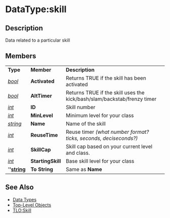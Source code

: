 # DataType:skill

## Description

Data related to a particular skill

## Members

|  |  |  |
| :--- | :--- | :--- |
| **Type** | **Member** | **Description** |
| [_bool_](datatype-bool.md) | **Activated** | Returns TRUE if the skill has been activated |
| [_bool_](datatype-bool.md) | **AltTimer** | Returns TRUE if the skill uses the kick/bash/slam/backstab/frenzy timer |
| [_int_](datatype-int.md) | **ID** | Skill number |
| [_int_](datatype-int.md) | **MinLevel** | Minimum level for your class |
| [_string_](datatype-string.md) | **Name** | Name of the skill |
| [_int_](datatype-int.md) | **ReuseTime** | Reuse timer _\(what number format? ticks, seconds, deciseconds?\)_ |
| [_int_](datatype-int.md) | **SkillCap** | Skill cap based on your current level and class. |
| [_int_](datatype-int.md) | **StartingSkill** | Base skill level for your class |
| '**'**[**string**](datatype-string.md) | **To String** | Same as **Name** |

## See Also

* [Data Types](./)
* [Top-Level Objects](../top-level-objects/)
* [TLO:Skill](../top-level-objects/tlo-skill.md)

